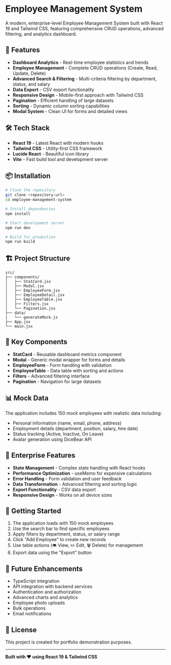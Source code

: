 # Employee Management System

A modern, enterprise-level Employee Management System built with React 19 and Tailwind CSS, featuring comprehensive CRUD operations, advanced filtering, and analytics dashboard.

## 🚀 Features

- **Dashboard Analytics** - Real-time employee statistics and trends
- **Employee Management** - Complete CRUD operations (Create, Read, Update, Delete)
- **Advanced Search & Filtering** - Multi-criteria filtering by department, status, and salary
- **Data Export** - CSV export functionality
- **Responsive Design** - Mobile-first approach with Tailwind CSS
- **Pagination** - Efficient handling of large datasets
- **Sorting** - Dynamic column sorting capabilities
- **Modal System** - Clean UI for forms and detailed views

## 🛠️ Tech Stack

- **React 19** - Latest React with modern hooks
- **Tailwind CSS** - Utility-first CSS framework
- **Lucide React** - Beautiful icon library
- **Vite** - Fast build tool and development server

## 📦 Installation

```bash
# Clone the repository
git clone <repository-url>
cd employee-management-system

# Install dependencies
npm install

# Start development server
npm run dev

# Build for production
npm run build
```

## 🏗️ Project Structure

```
src/
├── components/
│   ├── StatCard.jsx
│   ├── Modal.jsx
│   ├── EmployeeForm.jsx
│   ├── EmployeeDetail.jsx
│   ├── EmployeeTable.jsx
│   ├── Filters.jsx
│   └── Pagination.jsx
├── data/
|   └── generateMock.js
├── App.jsx
└── main.jsx
```

## 🔧 Key Components

- **StatCard** - Reusable dashboard metrics component
- **Modal** - Generic modal wrapper for forms and details
- **EmployeeForm** - Form handling with validation
- **EmployeeTable** - Data table with sorting and actions
- **Filters** - Advanced filtering interface
- **Pagination** - Navigation for large datasets

## 📊 Mock Data

The application includes 150 mock employees with realistic data including:

- Personal information (name, email, phone, address)
- Employment details (department, position, salary, hire date)
- Status tracking (Active, Inactive, On Leave)
- Avatar generation using DiceBear API

## 🎯 Enterprise Features

- **State Management** - Complex state handling with React hooks
- **Performance Optimization** - useMemo for expensive calculations
- **Error Handling** - Form validation and user feedback
- **Data Transformation** - Advanced filtering and sorting logic
- **Export Functionality** - CSV data export
- **Responsive Design** - Works on all device sizes

## 🚦 Getting Started

1. The application loads with 150 mock employees
2. Use the search bar to find specific employees
3. Apply filters by department, status, or salary range
4. Click "Add Employee" to create new records
5. Use table actions (👁️ View, ✏️ Edit, 🗑️ Delete) for management
6. Export data using the "Export" button

## 🔮 Future Enhancements

- TypeScript integration
- API integration with backend services
- Authentication and authorization
- Advanced charts and analytics
- Employee photo uploads
- Bulk operations
- Email notifications

## 📝 License

This project is created for portfolio demonstration purposes.

---

**Built with ❤️ using React 19 & Tailwind CSS**

